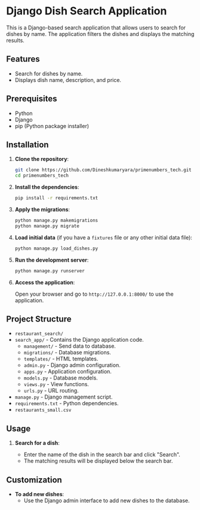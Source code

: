 # Django Dish Search Application

This is a Django-based search application that allows users to search for dishes by name. The application filters the dishes and displays the matching results.

## Features

- Search for dishes by name.
- Displays dish name, description, and price.

## Prerequisites

- Python
- Django 
- pip (Python package installer)

## Installation

1. **Clone the repository**:

    ```bash
    git clone https://github.com/Dineshkumaryara/primenumbers_tech.git
    cd primenumbers_tech
    ```

2. **Install the dependencies**:

    ```bash
    pip install -r requirements.txt
    ```

3. **Apply the migrations**:

    ```bash
    python manage.py makemigrations
    python manage.py migrate
    ```

5. **Load initial data** (if you have a `fixtures` file or any other initial data file):

    ```bash
    python manage.py load_dishes.py
    ```

6. **Run the development server**:

    ```bash
    python manage.py runserver
    ```

7. **Access the application**:

    Open your browser and go to `http://127.0.0.1:8000/` to use the application.

## Project Structure

- `restaurant_search/`
- `search_app/` - Contains the Django application code.
  - `management/` - Send data to database.
  - `migrations/` - Database migrations.
  - `templates/` - HTML templates.
  - `admin.py` - Django admin configuration.
  - `apps.py` - Application configuration.
  - `models.py` - Database models.
  - `views.py` - View functions.
  - `urls.py` - URL routing.
- `manage.py` - Django management script.
- `requirements.txt` - Python dependencies.
- `restaurants_small.csv`

## Usage

1. **Search for a dish**:

    - Enter the name of the dish in the search bar and click "Search".
    - The matching results will be displayed below the search bar.

## Customization

- **To add new dishes**:
  - Use the Django admin interface to add new dishes to the database.


